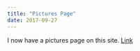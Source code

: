 ```yaml
---
title: "Pictures Page"
date: 2017-09-27
---
```


I now have a pictures page on this site. [Link](/pics)
